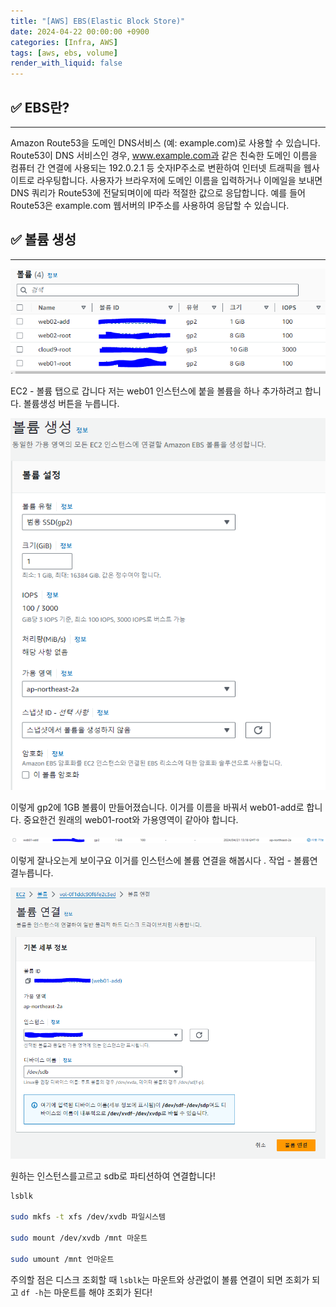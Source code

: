 ```yaml
---
title: "[AWS] EBS(Elastic Block Store)"
date: 2024-04-22 00:00:00 +0900
categories: [Infra, AWS]
tags: [aws, ebs, volume]
render_with_liquid: false
---
```


## ✅ EBS란?

---

Amazon Route53을 도메인 DNS서비스 (예: example.com)로 사용할 수 있습니다. Route53이 DNS 서비스인 경우, www.example.com과 같은 친숙한 도메인 이름을 컴퓨터 간 연결에 사용되는 192.0.2.1 등 숫자IP주소로 변환하여 인터넷 트래픽을 웹사이트로 라우팅합니다. 사용자가 브라우저에 도메인 이름을 입력하거나 이메일을 보내면 DNS 쿼리가 Route53에 전달되며이에 따라 적절한 값으로 응답합니다. 예를 들어 Route53은 example.com 웹서버의 IP주소를 사용하여 응답할 수 있습니다.

## ✅ 볼륨 생성

---

![Untitled](/assets/img/Infra/AWS/ebs/Untitled.png)

EC2 - 볼륨 탭으로 갑니다 저는 web01 인스턴스에 붙을 볼륨을 하나 추가하려고 합니다. 볼륨생성 버튼을 누릅니다.

![Untitled](/assets/img/Infra/AWS/ebs/Untitled%201.png)

이렇게 gp2에 1GB 볼륨이 만들어졌습니다. 이거를 이름을 바꿔서 web01-add로 합니다. 중요한건 원래의 web01-root와 가용영역이 같아야 합니다.

![Untitled](/assets/img/Infra/AWS/ebs/Untitled%202.png)

이렇게 잘나오는게 보이구요 이거를 인스턴스에 볼륨 연결을 해봅시다 . 작업 - 볼륨연결누릅니다.

![Untitled](/assets/img/Infra/AWS/ebs/Untitled%203.png)

원하는 인스턴스를고르고 sdb로 파티션하여 연결합니다!

```bash
lsblk

sudo mkfs -t xfs /dev/xvdb 파일시스템

sudo mount /dev/xvdb /mnt 마운트

sudo umount /mnt 언마운트
```

주의할 점은 디스크 조회할 때 `lsblk`는 마운트와 상관없이 볼륨 연결이 되면 조회가 되고 `df -h`는 마운트를 해야 조회가 된다!
